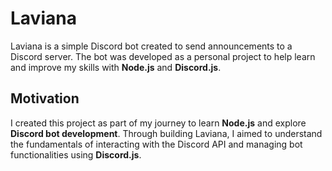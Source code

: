 # Laviana

Laviana is a simple Discord bot created to send announcements to a Discord server. The bot was developed as a personal project to help learn and improve my skills with **Node.js** and **Discord.js**.

## Motivation

I created this project as part of my journey to learn **Node.js** and explore **Discord bot development**. Through building Laviana, I aimed to understand the fundamentals of interacting with the Discord API and managing bot functionalities using **Discord.js**.
